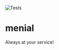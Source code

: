 ![Tests](https://github.com/eternalconcert/menial/workflows/Tests/badge.svg?branch=master)

# menial
Always at your service!